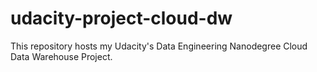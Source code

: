 # udacity-project-cloud-dw
This repository hosts my Udacity's Data Engineering Nanodegree Cloud Data Warehouse Project.
